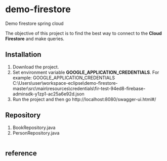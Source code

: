 # demo-firestore
Demo firestore spring cloud

The objective of this project is to find the best way to connect to the **Cloud Firestore** and make queries.

## Installation

1. Download the project.
2. Set environment variable **GOOGLE_APPLICATION_CREDENTIALS**. 
   For example:
   GOOGLE_APPLICATION_CREDENTIALS
   C:\Users\user\workspace-eclipse\demo-firestore-master\src\main\resources\credentials\fir-test-94ed8-firebase-adminsdk-y1zp1-ac25a6e92d.json
3. Run the project and then go http://localhost:8080/swagger-ui.html#/

## Repository

1. BookRepository.java	
2. PersonRepository.java

```java

```

## reference

